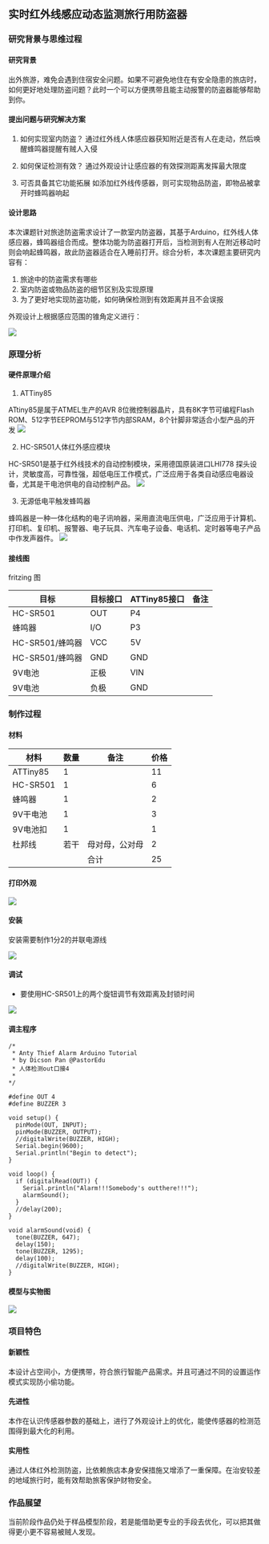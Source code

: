 ## 实时红外线感应动态监测旅行用防盗器

### 研究背景与思维过程

#### 研究背景

出外旅游，难免会遇到住宿安全问题。如果不可避免地住在有安全隐患的旅店时，如何更好地处理防盗问题？此时一个可以方便携带且能主动报警的防盗器能够帮助到你。

#### 提出问题与研究解决方案

1. 如何实现室内防盗？
通过红外线人体感应器获知附近是否有人在走动，然后唤醒蜂鸣器提醒有贼人入侵

2. 如何保证检测有效？
通过外观设计让感应器的有效探测距离发挥最大限度

3. 可否具备其它功能拓展
如添加红外线传感器，则可实现物品防盗，即物品被拿开时蜂鸣器响起



#### 设计思路

本次课题针对旅途防盗需求设计了一款室内防盗器，其基于Arduino，红外线人体感应器，蜂鸣器组合而成。整体功能为防盗器打开后，当检测到有人在附近移动时则会响起蜂鸣器，故此防盗器适合在入睡前打开。综合分析，本次课题主要研究内容有：

1. 旅途中的防盗需求有哪些
2. 室内防盗或物品防盗的细节区别及实现原理
3. 为了更好地实现防盗功能，如何确保检测到有效距离并且不会误报

外观设计上根据感应范围的锥角定义进行：

![](http://ww2.sinaimg.cn/large/006tNc79ly1g4voneq2rtj30hy06v76h.jpg)


### 原理分析

#### 硬件原理介绍

1. ATTiny85

ATtiny85是属于ATMEL生产的AVR 8位微控制器晶片，具有8K字节可编程Flash ROM、512字节EEPROM与512字节内部SRAM，8个针脚非常适合小型产品的开发
![](http://ww2.sinaimg.cn/large/006tNc79ly1g4wwy8wo94j30hs09xwfu.jpg)

2. HC-SR501人体红外感应模块

HC-SR501是基于红外线技术的自动控制模块，采用德国原装进口LHI778 探头设计，灵敏度高，可靠性强，超低电压工作模式，广泛应用于各类自动感应电器设备，尤其是干电池供电的自动控制产品。
![](http://ww2.sinaimg.cn/large/006tNc79ly1g4wwzao7gqj30ba075whs.jpg)

3. 无源低电平触发蜂鸣器

蜂鸣器是一种一体化结构的电子讯响器，采用直流电压供电，广泛应用于计算机、打印机、复印机、报警器、电子玩具、汽车电子设备、电话机、定时器等电子产品中作发声器件。
![](http://ww1.sinaimg.cn/large/006tNc79ly1g4x0xiro5ej30go0goq3v.jpg)

#### 接线图

fritzing 图

| 目标                                     | 目标接口 | ATTiny85接口 | 备注                                                         |
| --------------------------------------- | -------- | ----------- | ---------------------------------------------------------- |
| HC-SR501                                | OUT      | P4           |                                                            |
| 蜂鸣器                                   | I/O      | P3           |                                                            |
| HC-SR501/蜂鸣器                          | VCC      | 5V           |                                                            |
| HC-SR501/蜂鸣器                          | GND      | GND           |                                                            |
| 9V电池                                   | 正极      | VIN           |                                                            |
| 9V电池                                   | 负极      | GND           |                                                            |

### 制作过程

#### 材料

| 材料               | 数量 | 备注                                                        | 价格 |
| ------------------ | ---- | --------------------------------------------------------- | ---- |
| ATTiny85          | 1     |                                                           | 11   |
| HC-SR501          | 1     |                                                           | 6    |
| 蜂鸣器             | 1     |                                                           | 2    |
| 9V干电池           | 1     |                                                           | 3    |
| 9V电池扣           | 1     |                                                           | 1   |
| 杜邦线             | 若干   | 母对母，公对母                                              | 2   |
|                   |       | 合计                                                       | 25  |

#### 打印外观

![](http://ww1.sinaimg.cn/large/006tNc79ly1g4voqpzjldj30lu0fmtdt.jpg)

#### 安装

安装需要制作1分2的并联电源线

![](http://ww2.sinaimg.cn/large/006tNc79gy1g4tpsp805gj31400u044g.jpg)

#### 调试

- 要使用HC-SR501上的两个旋钮调节有效距离及封锁时间

![](http://ww2.sinaimg.cn/large/006tNc79ly1g4vom5mcbyj30ig09kq87.jpg)

#### 调主程序

```
/*
 * Anty Thief Alarm Arduino Tutorial
 * by Dicson Pan @PastorEdu
 * 人体检测out口接4
 *
*/

#define OUT 4
#define BUZZER 3

void setup() {
  pinMode(OUT, INPUT);
  pinMode(BUZZER, OUTPUT);
  //digitalWrite(BUZZER, HIGH);
  Serial.begin(9600);
  Serial.println("Begin to detect");
}

void loop() {
  if (digitalRead(OUT)) {
    Serial.println("Alarm!!!Somebody's outthere!!!");
    alarmSound();
  }
  //delay(200);
}

void alarmSound(void) {
  tone(BUZZER, 647);
  delay(150);
  tone(BUZZER, 1295);
  delay(100);
  //digitalWrite(BUZZER, HIGH);
}
```

#### 模型与实物图

![](http://ww3.sinaimg.cn/large/006tNc79ly1g4vohytzijj30x70u0gn8.jpg)

### 项目特色

#### 新颖性

本设计占空间小，方便携带，符合旅行智能产品需求。并且可通过不同的设置运作模式实现防小偷功能。

#### 先进性

本作在认识传感器参数的基础上，进行了外观设计上的优化，能使传感器的检测范围得到最大化的利用。

#### 实用性

通过人体红外检测防盗，比依赖旅店本身安保措施又增添了一重保障。在治安较差的地域旅行时，能有效帮助旅客保护财物安全。

### 作品展望

当前阶段作品仍处于样品模型阶段，若是能借助更专业的手段去优化，可以把其做得更小更不容易被贼人发现。
